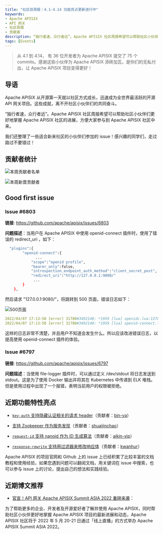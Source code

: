 ```yaml
---
title: "社区双周报｜4.1-4.14 功能亮点更新进行中"
keywords: 
- Apache APISIX
- API 网关
- 社区周报
- 贡献者
description: “独行者速，众行者远”。Apache APISIX 社区周报希望可以帮助社区小伙伴们更好地掌握 Apache APISIX 社区的每周进展，方便大家参与到 Apache APISIX 社区中来。
tags: [Events]
---
```


> 从 4.1 到 4.14， 有 36 位开发者为 Apache APISIX 提交了 75 个 commits。感谢这些小伙伴为 Apache APISIX 添砖加瓦，是你们的无私付出，让 Apache APISIX 项目变得更好！

<!--truncate-->

## 导语

Apache APISIX 从开源第一天就以社区方式成长，迅速成为全世界最活跃的开源 API 网关项目。这些成就，离不开社区小伙伴们的共同奋斗。

“独行者速，众行者远”。Apache APISIX 社区周报希望可以帮助社区小伙伴们更好地掌握 Apache APISIX 社区的进展，方便大家参与到 Apache APISIX 社区中来。

我们还整理了一些适合新来社区的小伙伴们参加的 issue！感兴趣的同学们，走过路过不要错过！

## 贡献者统计

![本周贡献者名单](https://static.apiseven.com/202108/1650441551212-28a65a2f-0d84-4f7d-a06e-fda4d072fff6.png)

![本周新晋贡献者](https://static.apiseven.com/202108/1650441612598-a27f8798-8f70-44e7-8c11-207173f776d4.png)

## Good first issue

### Issue #6803

**链接**: https://github.com/apache/apisix/issues/6803

**问题描述**：当用户在 Apache APISIX 中使用 openid-connect 插件时，使用了错误的 redirect_uri ，如下：

```Bash
  "plugins":{
        "openid-connect":{
              ...
            "scope":"openid profile",
            "bearer_only":false,
            "introspection_endpoint_auth_method":"client_secret_post",
            "redirect_uri":"http://127.0.0.1:9080/"
             ...
        }
    },
```

然后请求 "127.0.0.1:9080/"，将跳转到 500 页面，错误日志如下：

![500页面](https://static.apiseven.com/202108/1650442371592-ad0c26f6-e3ab-49d8-a5cb-f2b033d87a91.png)

```YAML
2022/04/07 17:13:50 [error] 31780#3492140: *1959 [lua] openidc.lua:1378: authenticate(): request to the redirect_uri path but there's no session state found, client: 127.0.0.1, server: _, request: "GET / HTTP/1.1", host: "127.0.0.1:9080"
2022/04/07 17:13:50 [error] 31780#3492140: *1959 [lua] openid-connect.lua:304: phase_func(): OIDC authentication failed: request to the redirect_uri path but there's no session state found, client: 127.0.0.1, server: _, request: "GET / HTTP/1.1", host: "127.0.0.1:9080"
```

这样的日志非常不清楚，并且用户不知道会发生什么。所以应该改进错误日志，以提高使用 openid-connect 插件的体验。

### Issue #6797

**链接**: https://github.com/apache/apisix/issues/6797

**问题描述**：当使用 file-logger 插件时，可以通过定义 /dev/stdout 将日志发送到 stdout。这是为了使用 Docker 输出并将其在 Kubernetes 中传递到 ELK 堆栈。但是使用过程中出现了一个报错，表明当前用户的权限被拒绝。

## 近期功能特性亮点

- [`key-auth` 支持隐藏认证相关的请求 header](https://github.com/apache/apisix/pull/6670)（贡献者：[bin-ya](https://github.com/bin-ya)）

- [支持 Zookeeper 作为服务发现](https://github.com/apache/apisix/pull/6751)（贡献者：[shuaijinchao](https://github.com/shuaijinchao)）

- [`request-id` 支持 nanoid 作为 ID 生成算法](https://github.com/apache/apisix/pull/6779)（贡献者：[aikin-vip](https://github.com/aikin-vip)）

- [`response-rewrite` 支持用过滤器来修改响应体](https://github.com/apache/apisix/pull/6750)（贡献者：[kwanhur](https://github.com/kwanhur)）

Apache APISIX 的项目官网和 Github 上的 issue 上已经积累了比较丰富的文档教程和使用经验，如果您遇到问题可以翻阅文档，用关键词在 issue 中搜索，也可以参与 issue 上的讨论，提出自己的想法和实践经验。

## 近期博文推荐

- [官宣！API 网关 Apache APISIX Summit ASIA 2022 重磅来袭](https://apisix.apache.org/zh/blog/2022/04/12/apisix-summit-asia-2022)：

为了帮助更多的企业、开发者及开源爱好者了解并使用 Apache APISIX，同时帮助社区小伙伴更好地掌握 Apache APISIX 项目的最新进展和动态，Apache APISIX 社区将于 2022 年 5 月 20-21 日通过「线上直播」的方式举办 Apache APISIX Summit ASIA 2022。
